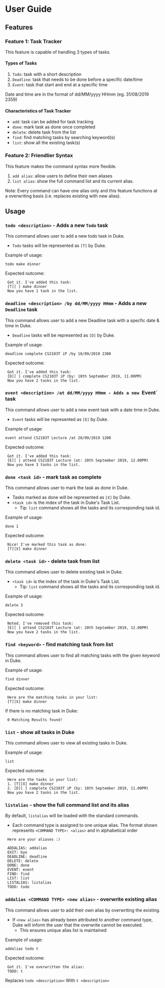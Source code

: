 # User Guide

## Features 

### Feature 1: Task Tracker 
This feature is capable of handling 3 types of tasks.
#### Types of Tasks
1. `Todo`: task with a short description
2. `Deadline`: task that needs to be done before a specific date/time
3. `Event`: task that start and end at a specific time

Date and time are in the format of dd/MM/yyyy HHmm (eg. 31/08/2019 2359)

#### Characteristics of Task Tracker
* `add`: task can be added for task tracking
* `done`: mark task as done once completed
* `delete`: delete task from the list
* `find`: find matching tasks by searching keyword(s)
* `list`: show all the existing task(s)

### Feature 2: Friendlier Syntax
This feature makes the command syntax more flexible.
1. `add alias`: allow users to define their own aliases
2. `list alias`: show the full command list and its current alias.

Note: Every command can have one alias only and this feature functions at a overwriting basis (i.e. replaces existing with new alias).

## Usage

### `todo <description>` - Adds a new `Todo` task
This command allows user to add a new todo task in Duke.
  * `Todo` tasks will be represented as `[T]` by Duke.

Example of usage: 

`todo make dinner`

Expected outcome:

```
 Got it. I've added this task:
 [T][ ] make dinner
 Now you have 1 task in the list.
```

### `deadline <description> /by dd/MM/yyyy HHmm` - Adds a new `Deadline` task
This command allows user to add a new Deadline task with a specfic date & time in Duke.
  * `Deadline` tasks will be represented as `[D]` by Duke.

Example of usage: 

`deadline complete CS2103T iP /by 18/09/2019 2300`

Expected outcome:

```
 Got it. I've added this task:
 [D][ ] complete CS2103T iP (by: 18th September 2019, 11.00PM)
 Now you have 2 tasks in the list.
```

### `event <description> /at dd/MM/yyyy HHmm - Adds a new `Event` task
This command allows user to add a new event task with a date time in Duke.
  * `Event` tasks will be represented as `[E]` by Duke.

Example of usage: 

`event attend CS2103T Lecture /at 20/09/2019 1200`

Expected outcome:

```
 Got it. I've added this task:
 [E][ ] attend CS2103T Lecture (at: 20th September 2019, 12.00PM)
 Now you have 3 tasks in the list.
```

### `done <task id>` - mark task as complete
This command allows user to mark the task as done in Duke.
  * Tasks marked as done will be represented as `[X]` by Duke.
  * `<task id>` is the index of the task in Duke's Task List.
    * Tip: `list` command shows all the tasks and its corresponding task id.

Example of usage: 

`done 1`

Expected outcome:

```
 Nice! I've marked this task as done:
 [T][X] make dinner
```

### `delete <task id>` - delete task from list
This command allows user to delete existing task in Duke.
  * `<task id>` is the index of the task in Duke's Task List.
    * Tip: `list` command shows all the tasks and its corresponding task id.

Example of usage: 

`delete 3`

Expected outcome:

```
 Noted. I've removed this task:
 [E][ ] attend CS2103T Lecture (at: 20th September 2019, 12.00PM)
 Now you have 2 tasks in the list.
```

### `find <keyword>` - find matching task from list
This command allows user to find all matching tasks with the given keyword in Duke.

Example of usage: 

`find dinner`

Expected outcome:

```
 Here are the matching tasks in your list:
 [T][X] make dinner
```

If there is no matching task in Duke:
```
 0 Matching Results found!
```

### `list` - show all tasks in Duke
This command allows user to view all existing tasks in Duke.

Example of usage: 

`list`

Expected outcome:

```
 Here are the tasks in your list:
 1. [T][X] make dinner
 2. [D][ ] complete CS2103T iP (by: 18th September 2019, 11.00PM)
 Now you have 2 tasks in the list.
```

### `listalias` - show the full command list and its alias
By default, `listalias` will be loaded with the standard commands.
* Each command type is assigned to one unique alias.
The format shown represents `<COMMAND TYPE>: <alias>` and in alphabetical order
```
 Here are your aliases :)
 
 ADDALIAS: addalias
 EXIT: bye
 DEADLINE: deadline
 DELETE: delete
 DONE: done
 EVENT: event
 FIND: find
 LIST: list
 LISTALIAS: listalias
 TODO: todo
```

### `addalias <COMMAND TYPE> <new alias>` - overwrite existing alias
This command allows user to add their own alias by overwriting the existing. 
* If `<new alias>` has already been attributed to another command type, Duke will inform the user that the overwrite cannot be executed. 
  * This ensures unique alias list is maintained

Example of usage: 

`addalias todo t`

Expected outcome:

```
 Got it. I've overwritten the alias:
 TODO: t
```

Replaces
`todo <description>`
With
`t <description>`

